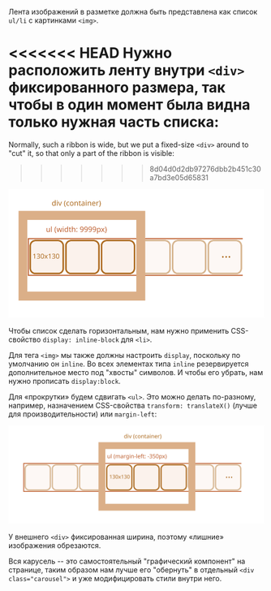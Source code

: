 Лента изображений в разметке должна быть представлена как список `ul/li` с картинками `<img>`.

<<<<<<< HEAD
Нужно расположить ленту внутри `<div>` фиксированного размера, так чтобы в один момент была видна только нужная часть списка:
=======
Normally, such a ribbon is wide, but we put a fixed-size `<div>` around to "cut" it, so that only a part of the ribbon is visible:
>>>>>>> 8d04d0d2db97276dbb2b451c30a7bd3e05d65831

![](carousel1.svg)

Чтобы список сделать горизонтальным, нам нужно применить CSS-свойство `display: inline-block` для `<li>`.

Для тега `<img>` мы также должны настроить `display`, поскольку по умолчанию он `inline`. Во всех элементах типа `inline` резервируется дополнительное место под "хвосты" символов. И чтобы его убрать, нам нужно прописать `display:block`.

Для «прокрутки» будем сдвигать `<ul>`. Это можно делать по-разному, например, назначением CSS-свойства `transform: translateX()` (лучше для производительности) или `margin-left`: 

![](carousel2.svg)

У внешнего `<div>` фиксированная ширина, поэтому «лишние» изображения обрезаются.

Вся карусель -- это самостоятельный "графический компонент" на странице, таким образом нам лучше его "обернуть" в отдельный `<div class="carousel">` и уже модифицировать стили внутри него.

